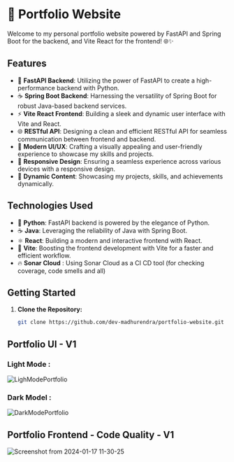 # 🚀 Portfolio Website

Welcome to my personal portfolio website powered by FastAPI and Spring Boot for the backend, and Vite React for the frontend! 🌐✨

## Features

- 🚄 **FastAPI Backend**: Utilizing the power of FastAPI to create a high-performance backend with Python.
- ☕ **Spring Boot Backend**: Harnessing the versatility of Spring Boot for robust Java-based backend services.
- ⚡ **Vite React Frontend**: Building a sleek and dynamic user interface with Vite and React.
- 🌐 **RESTful API**: Designing a clean and efficient RESTful API for seamless communication between frontend and backend.
- 🎨 **Modern UI/UX**: Crafting a visually appealing and user-friendly experience to showcase my skills and projects.
- 📱 **Responsive Design**: Ensuring a seamless experience across various devices with a responsive design.
- 🌟 **Dynamic Content**: Showcasing my projects, skills, and achievements dynamically.

## Technologies Used

- 🐍 **Python**: FastAPI backend is powered by the elegance of Python.
- ☕ **Java**: Leveraging the reliability of Java with Spring Boot.
- ⚛️ **React**: Building a modern and interactive frontend with React.
- 🚀 **Vite**: Boosting the frontend development with Vite for a faster and efficient workflow.
- 🔥 **Sonar Cloud** : Using Sonar Cloud as a CI CD tool (for checking coverage, code smells and all)

## Getting Started

1. **Clone the Repository:**
   ```bash
   git clone https://github.com/dev-madhurendra/portfolio-website.git

## Portfolio UI - V1

### Light Mode :
![LighModePortfolio](https://github.com/dev-madhurendra/portfolio-website/assets/68775519/47c0034e-9f09-4797-9e2a-6656d5e46f18)

### Dark Model :
![DarkModePortfolio](https://github.com/dev-madhurendra/portfolio-website/assets/68775519/b71f4a5c-93bb-4f2f-8ee3-abf21118d5ee)

## Portfolio Frontend - Code Quality - V1
![Screenshot from 2024-01-17 11-30-25](https://github.com/dev-madhurendra/portfolio-website/assets/68775519/fd85a336-122e-41e9-8de0-966ddaad7b9c)

